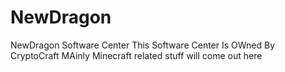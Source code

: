 # NewDragon
NewDragon Software Center
This Software Center Is OWned By CryptoCraft
MAinly Minecraft related stuff will come out here
